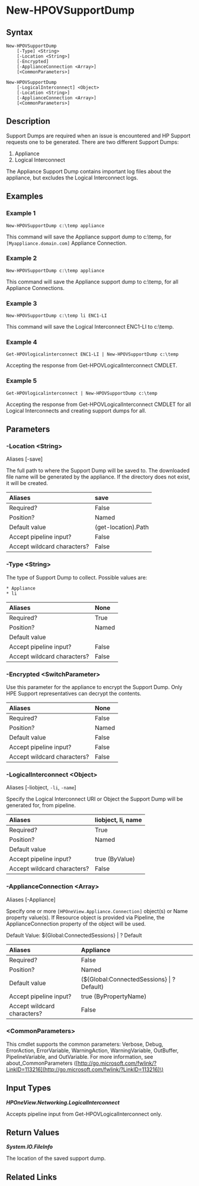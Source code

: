 ﻿---
description: Generate and download Support Dumps.
---

# New-HPOVSupportDump

## Syntax

```text
New-HPOVSupportDump
    [-Type] <String>
    [-Location <String>]
    [-Encrypted]
    [-ApplianceConnection <Array>]
    [<CommonParameters>]
```

```text
New-HPOVSupportDump
    [-LogicalInterconnect] <Object>
    [-Location <String>]
    [-ApplianceConnection <Array>]
    [<CommonParameters>]
```

## Description

Support Dumps are required when an issue is encountered and HP Support requests one to be generated.  There are two different Support Dumps:

1.  Appliance
2.  Logical Interconnect

The Appliance Support Dump contains important log files about the appliance, but excludes the Logical Interconnect logs.

## Examples

###  Example 1 

```text
New-HPOVSupportDump c:\temp appliance

```

This command will save the Appliance support dump to c:\temp, for `[Myappliance.domain.com]` Appliance Connection.

###  Example 2 

```text
New-HPOVSupportDump c:\temp appliance

```

This command will save the Appliance support dump to c:\temp, for all Appliance Connections.

###  Example 3 

```text
New-HPOVSupportDump c:\temp li ENC1-LI
```

This command will save the Logical Interconnect ENC1-LI to c:\temp.

###  Example 4 

```text
Get-HPOVlogicalinterconnect ENC1-LI | New-HPOVSupportDump c:\temp
```

Accepting the response from Get-HPOVLogicalInterconnect CMDLET.

###  Example 5 

```text
Get-HPOVlogicalinterconnect | New-HPOVSupportDump c:\temp
```

Accepting the response from Get-HPOVLogicalInterconnect CMDLET for all Logical Interconnects and creating support dumps for all.

## Parameters

### -Location &lt;String&gt;

Aliases [-save]

The full path to where the Support Dump will be saved to.  The downloaded file name will be generated by the appliance.  If the directory does not exist, it will be created.

| Aliases | save |
| :--- | :--- |
| Required? | False |
| Position? | Named |
| Default value | (get-location).Path |
| Accept pipeline input? | False |
| Accept wildcard characters? | False |

### -Type &lt;String&gt;

The type of Support Dump to collect.  Possible values are:

    * Appliance
    * li

| Aliases | None |
| :--- | :--- |
| Required? | True |
| Position? | Named |
| Default value |  |
| Accept pipeline input? | False |
| Accept wildcard characters? | False |

### -Encrypted &lt;SwitchParameter&gt;

Use this parameter for the appliance to encrypt the Support Dump.  Only HPE Support representatives can decrypt the contents.

| Aliases | None |
| :--- | :--- |
| Required? | False |
| Position? | Named |
| Default value | False |
| Accept pipeline input? | False |
| Accept wildcard characters? | False |

### -LogicalInterconnect &lt;Object&gt;

Aliases [-liobject, `-li`, `-name`]

Specify the Logical Interconnect URI or Object the Support Dump will be generated for, from pipeline.

| Aliases | liobject, li, name |
| :--- | :--- |
| Required? | True |
| Position? | Named |
| Default value |  |
| Accept pipeline input? | true (ByValue) |
| Accept wildcard characters? | False |

### -ApplianceConnection &lt;Array&gt;

Aliases [-Appliance]

Specify one or more `[HPOneView.Appliance.Connection]` object(s) or Name property value(s). If Resource object is provided via Pipeline, the ApplianceConnection property of the object will be used.

Default Value: ${Global:ConnectedSessions} | ? Default

| Aliases | Appliance |
| :--- | :--- |
| Required? | False |
| Position? | Named |
| Default value | (${Global:ConnectedSessions} &vert; ? Default) |
| Accept pipeline input? | true (ByPropertyName) |
| Accept wildcard characters? | False |

### &lt;CommonParameters&gt;

This cmdlet supports the common parameters: Verbose, Debug, ErrorAction, ErrorVariable, WarningAction, WarningVariable, OutBuffer, PipelineVariable, and OutVariable. For more information, see about\_CommonParameters \([http://go.microsoft.com/fwlink/?LinkID=113216](http://go.microsoft.com/fwlink/?LinkID=113216)\)

## Input Types

_**HPOneView.Networking.LogicalInterconnect**_

Accepts pipeline input from Get-HPOVLogicalInterconnect only.

## Return Values

_**System.IO.FileInfo**_

The location of the saved support dump.

## Related Links


